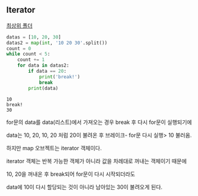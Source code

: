 ## Iterator

[최상위 폴더](../../../README.md)

```python
datas = [10, 20, 30]
datas2 = map(int, '10 20 30'.split())
count = 0
while count < 5:
    count += 1
    for data in datas2:
        if data == 20:
            print('break!')
            break
        print(data)
```

```
10
break!
30
```

for문의 data를 data(리스트)에서 가져오는 경우 break 후 다시 for문이 실행되기에 

data는 10, 20, 10, 20 처럼 20이 불려온 후 브레이크- for문 다시 실행> 10 불러옴.

하지만 map 오브젝트는 iterator 객체이다.

iterator 객체는 반복 가능한 객체가 아니라 값을 차례대로 꺼내는 객체이기 때문에

10, 20을 꺼내온 후 break되어 for문이 다시 시작되더라도 

data에 10이 다시 할당되는 것이 아니라 남아있는 30이 불려오게 된다.